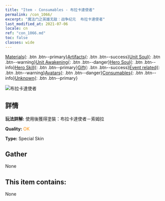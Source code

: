 ```yaml
---
title: "Item - Consumables - 布拉卡達使者"
permalink: /con_1066/
excerpt: "魔法门之英雄无敌：战争纪元  布拉卡達使者"
last_modified_at: 2021-07-06
locale: cn
ref: "con_1066.md"
toc: false
classes: wide
---
```

 [Materials](/ItemsCN/){: .btn .btn--primary}[Artifacts](/ItemsCN/Artifacts/){: .btn .btn--success}[Unit Soul](/ItemsCN/UnitSoul/){: .btn .btn--warning}[Unit Awakening](/ItemsCN/UnitAwakening/){: .btn .btn--danger}[Hero Soul](/ItemsCN/HeroSoul/){: .btn .btn--info}[Hero Skill](/ItemsCN/HeroSkill/){: .btn .btn--primary}[Gift](/ItemsCN/Gift/){: .btn .btn--success}[Event related](/ItemsCN/Events/){: .btn .btn--warning}[Avatars](/ItemsCN/Avatars/){: .btn .btn--danger}[Consumables](/ItemsCN/Consumables/){: .btn .btn--info}[Unknown](/ItemsCN/Unknown/){: .btn .btn--primary}

 ![布拉卡達使者](/images/h/h_Solmyr4.jpg)

## 詳情
 **玩法詳解:** 使用後獲得塗裝：布拉卡達使者－索姆拉

 **Quality:** <span style="color: #FF8C00">OK</span>

 **Type:** Special Skin

## Gather

  None

## This item contains:

  None

